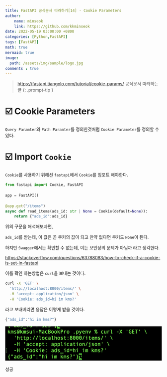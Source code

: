 ```yaml
---
title: FastAPI 공식문서 따라하기[14] - Cookie Parameters
author: 
    name: minseok
    link: https://github.com/kkminseok
date: 2022-05-19 03:00:00 +0800
categories: [Python,FastAPI]
tags: [FastAPI]
math: true
mermaid: true
image: 
  path: /assets/img/sample/logo.jpg
comments : true
---
```



> <https://fastapi.tiangolo.com/tutorial/cookie-params/> 공식문서 따라하는 글
{: .prompt-tip }

# ☑️ Cookie Parameters

`Query Paramter`와 `Path Paramter`를 정의한것처럼 `Cookie Parameter`를 정의할 수 있다.

# ☑️ Import `Cookie`

`Cookie`를 사용하기 위해선 `fastapi`에서 `Cookie`를 임포트 해야한다.

```python
from fastapi import Cookie, FastAPI

app = FastAPI()

@app.get("/items")
async def read_items(ads_id: str | None = Cookie(default=None)):
    return {"ads_id":ads_id}

```

위의 구문을 해석해보자면, 

`ads_id`를 받는데, 이 값은 곧 쿠키의 값이 되고 만약 없다면 쿠키도 `None`이 된다. 

하지만 `Swagger`에서는 확인할 수 없는데, 이는 보안상의 문제가 아닐까 라고 생각한다.

<https://stackoverflow.com/questions/63788083/how-to-check-if-a-cookie-is-set-in-fastapi>

이를 확인 하는방법은 `curl`을 보내는 것이다.

```bash
curl -X 'GET' \
  'http://localhost:8000/items/' \
  -H 'accept: application/json' \
  -H 'Cookie: ads_id=hi im kms?'
```

라고 보내버리면 응답은 이렇게 받을 것이다.

```bash
{"ads_id":"hi im kms?"}
```

![](../assets/img/fastapi_post/13_Cookie.png)

성공

